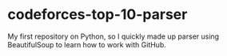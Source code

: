 # codeforces-top-10-parser
My first repository on Python, so I quickly made up parser using BeautifulSoup to learn how to work with GitHub.
